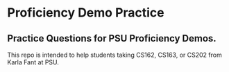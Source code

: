 # Proficiency Demo Practice
## Practice Questions for PSU Proficiency Demos.

This repo is intended to help students taking CS162, CS163, or CS202 from Karla Fant at PSU.

